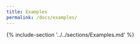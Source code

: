 ```yaml
---
title: Examples
permalink: /docs/examples/
---
```


{% include-section '../../sections/Examples.md' %}